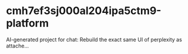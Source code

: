 # cmh7ef3sj000al204ipa5ctm9-platform
AI-generated project for chat: Rebuild the exact same UI of perplexity as attache...
